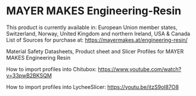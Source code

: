 # MAYER MAKES Engineering-Resin
This product is currently available in: European Union member states, Switzerland, Norway, United Kingdom and northern Ireland,
 USA & Canada
List of Sources for purchase at:
https://mayermakes.at/engineering-resin/
 

Material Safety Datasheets, Product sheet and Slicer Profiles for MAYER MAKES Engineering Resin

How to import profiles into Chitubox: https://www.youtube.com/watch?v=33pwB2BKSQM

How to import profiles into LycheeSlicer: https://youtu.be/itzS9ol87O8 

